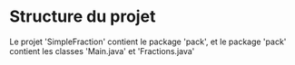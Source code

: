 # Structure du projet

Le projet 'SimpleFraction' contient le package 'pack', et le package 'pack' contient les classes 'Main.java' et 'Fractions.java'
